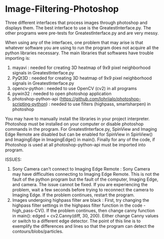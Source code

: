 # Image-Filtering-Photoshop
Three different interfaces that process images through photoshop and displays them. The best interface to use is the GreatestInterface.py. The other programs were pre-tests for GreatestInterface.py and are very messy.

When using any of the interfaces, one problem that may arise is that whatever software you are using to run the program does not acquire all the python libraries necessary. The main libraries that softwares have trouble importing is:
1. mayavi : 
needed for creating 3D heatmap of 9x9 pixel neighborhood signals in GreatestInterface.py
2. PyQt3D : 
needed for creating 3D heatmap of 9x9 pixel neighborhood signals in GreatestInterface.py
3. opencv-python : 
needed to use OpenCV (cv2) in all programs
4. pywin32 : 
needed to open photoshop application
5. photoshop-python-api (https://github.com/lohriialo/photoshop-scripting-python) : 
needed to use filters (highpass, smartsharpen) in photoshop

You may have to manually install the libraries in your project interpreter. 
Photoshop must be installed on your computer or disable photoshop commands in the program. For GreatestInterface.py, SpinView and Imaging Edge Remote are disabled but can be enabled for SpinView in SpinView() and ImagingEdge in ImagingEdge() in main(). Finally for any of the code, if Photoshop is used at all photoshop-python-api must be imported into program.

ISSUES:
1. Sony Camera can't connect to Imaging Edge Remote : 
Sony Camera may have difficulties connecting to Imaging Edge Remote. This is not the fault of the python program but the fault of the computer, Imaging Edge, and camera. The issue cannot be fixed. If you are experiencing the problem, wait a few seconds before trying to reconnect the camera to Imaging Edge. If the problem continues, restart the program.
2. Images undergoing highpass filter are black : 
First, try changing the highpass filter settings in the highpass filter function in the code - high_pass-CV(). If the problem continues, then change canny function in
main(): edged = cv2.Canny(diff, 30, 200). Either change Canny values or switch to a different edge detector. The point of this line is to exemplify the differences and lines so that the program can detect the contours/blobs/particles.
